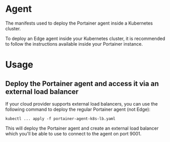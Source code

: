 # Agent

The manifests used to deploy the Portainer agent inside a Kubernetes cluster.

To deploy an Edge agent inside your Kubernetes cluster, it is recommended to follow the instructions available inside your Portainer instance.

# Usage

## Deploy the Portainer agent and access it via an external load balancer

If your cloud provider supports external load balancers, you can use the following command to deploy the regular Portainer agent (not Edge):

```
kubectl ... apply -f portainer-agent-k8s-lb.yaml
```

This will deploy the Portainer agent and create an external load balancer which you'll be able to use to connect to the agent on port 9001.
